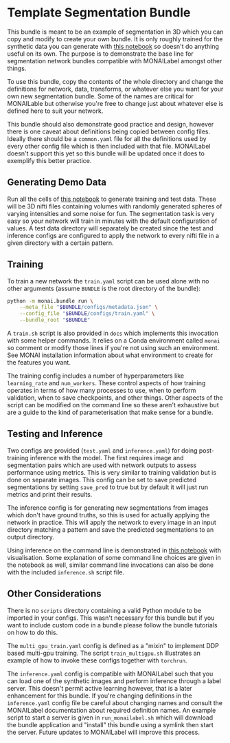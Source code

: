 
# Template Segmentation Bundle

This bundle is meant to be an example of segmentation in 3D which you can copy and modify to create your own bundle.
It is only roughly trained for the synthetic data you can generate with [this notebook](./generate_data.ipynb)
so doesn't do anything useful on its own. The purpose is to demonstrate the base line for segmentation network
bundles compatible with MONAILabel amongst other things.

To use this bundle, copy the contents of the whole directory and change the definitions for network, data, transforms,
or whatever else you want for your own new segmentation bundle. Some of the names are critical for MONAILable but
otherwise you're free to change just about whatever else is defined here to suit your network.

This bundle should also demonstrate good practice and design, however there is one caveat about definitions being
copied between config files. Ideally there should be a `common.yaml` file for all the definitions used by every other
config file which is then included with that file. MONAILabel doesn't support this yet so this bundle will be updated
once it does to exemplify this better practice.

## Generating Demo Data

Run all the cells of [this notebook](./generate_data.ipynb) to generate training and test data. These will be 3D
nifti files containing volumes with randomly generated spheres of varying intensities and some noise for fun. The
segmentation task is very easy so your network will train in minutes with the default configuration of values. A test
data directory will separately be created since the test and inference configs are configured to apply the network to
every nifti file in a given directory with a certain pattern.

## Training

To train a new network the `train.yaml` script can be used alone with no other arguments (assume `BUNDLE` is the root
directory of the bundle):

```sh
python -m monai.bundle run \
    --meta_file "$BUNDLE/configs/metadata.json" \
    --config_file "$BUNDLE/configs/train.yaml" \
    --bundle_root "$BUNDLE"
```

A `train.sh` script is also provided in `docs` which implements this invocation with some helper commands. It
relies on a Conda environment called `monai` so comment or modify those lines if you're not using such an environment.
See MONAI installation information about what environment to create for the features you want.

The training config includes a number of hyperparameters like `learning_rate` and `num_workers`. These control aspects
of how training operates in terms of how many processes to use, when to perform validation, when to save checkpoints,
and other things. Other aspects of the script can be modified on the command line so these aren't exhaustive but are a
guide to the kind of parameterisation that make sense for a bundle.

## Testing and Inference

Two configs are provided (`test.yaml` and `inference.yaml`) for doing post-training inference with the model. The first
requires image and segmentation pairs which are used with network outputs to assess performance using metrics. This is
very similar to training validation but is done on separate images. This config can be set to save predicted segmentations
by setting `save_pred` to true but by default it will just run metrics and print their results.

The inference config is for generating new segmentations from images which don't have ground truths, so this is used for
actually applying the network in practice. This will apply the network to every image in an input directory matching a
pattern and save the predicted segmentations to an output directory.

Using inference on the command line is demonstrated in [this notebook](./visualise_inference.ipynb) with visualisation.
Some explanation of some command line choices are given in the notebook as well, similar command line invocations can
also be done with the included `inference.sh` script file.

## Other Considerations

There is no `scripts` directory containing a valid Python module to be imported in your configs. This wasn't necessary
for this bundle but if you want to include custom code in a bundle please follow the bundle tutorials on how to do this.

The `multi_gpu_train.yaml` config is defined as a "mixin" to implement DDP based multi-gpu training. The script
`train_multigpu.sh` illustrates an example of how to invoke these configs together with `torchrun`.

The `inference.yaml` config is compatible with MONAILabel such that you can load one of the synthetic images and perform
inference through a label server. This doesn't permit active learning however, that is a later enhancement for this 
bundle. If you're changing definitions in the `inference.yaml` config file be careful about changing names and consult
the MONAILabel documentation about required definition names. An example script to start a server is given in 
`run_monailabel.sh` which will download the bundle application and "install" this bundle using a symlink then start
the server. Future updates to MONAILabel will improve this process. 
